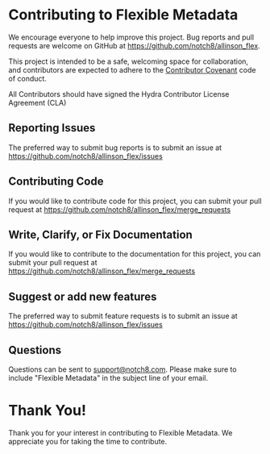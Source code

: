 # Contributing to Flexible Metadata

We encourage everyone to help improve this project.  Bug reports and pull requests are welcome on GitHub at https://github.com/notch8/allinson_flex.

This project is intended to be a safe, welcoming space for collaboration, and contributors are expected to adhere to the [Contributor Covenant](http://contributor-covenant.org) code of conduct.

All Contributors should have signed the Hydra Contributor License Agreement (CLA)

## Reporting Issues

The preferred way to submit bug reports is to submit an issue at https://github.com/notch8/allinson_flex/issues


## Contributing Code

If you would like to contribute code for this project, you can submit your pull request at https://github.com/notch8/allinson_flex/merge_requests


## Write, Clarify, or Fix Documentation

If you would like to contribute to the documentation for this project, you can submit your pull request at https://github.com/notch8/allinson_flex/merge_requests


## Suggest or add new features

The preferred way to submit feature requests is to submit an issue at https://github.com/notch8/allinson_flex/issues


## Questions

Questions can be sent to support@notch8.com. Please make sure to include "Flexible Metadata" in the subject line of your email.


# Thank You!

Thank you for your interest in contributing to Flexible Metadata.  We appreciate you for taking the time to contribute.
